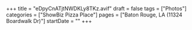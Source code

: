+++
title = "eDpyCnATjtNWDKLy8TKz.avif"
draft = false
tags = ["Photos"]
categories = ["ShowBiz Pizza Place"]
pages = ["Baton Rouge, LA (11324 Boardwalk Dr)"]
startDate = ""
+++
